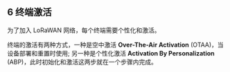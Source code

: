 

## 6 终端激活

为了加入 LoRaWAN 网络，每个终端需要个性化和激活。

终端的激活有两种方式，一种是空中激活 **Over-The-Air Activation** (OTAA)，当设备部署和重置时使用; 另一种是个性化激活 **Activation By Personalization** (ABP)，此时初始化和激活这两步就在一个步骤内完成。


